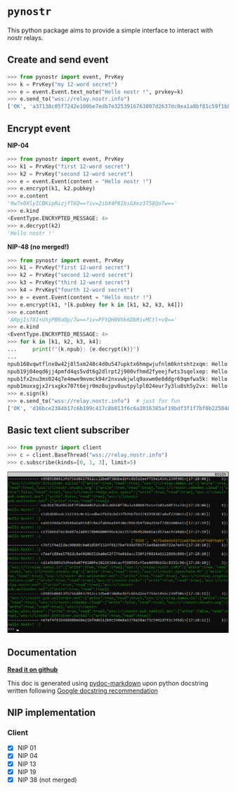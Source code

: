 
# `pynostr`

This python package aims to provide a simple interface to interact with nostr relays.

## Create and send event

```python
>>> from pynostr import event, PrvKey
>>> k = PrvKey("my 12-word secret")
>>> e = event.Event.text_note("Hello nostr !", prvkey=k)
>>> e.send_to("wss://relay.nostr.info")
['OK', 'a37138c05f7242e100be7edb7e3253916763007d2637dc0ea1a8bf81c59f1b84', True, '']
```

## Encrypt event

**NIP-04**

```python
>>> from pynostr import event, PrvKey
>>> k1 = PrvKey("first 12-word secret")
>>> k2 = PrvKey("second 12-word secret")
>>> e = event.Event(content = "Hello nostr !")
>>> e.encrypt(k1, k2.pubkey)
>>> e.content
'9w7x0XlyICBKipRizjfT6Q==?iv=2ibX4P8IbsGXez3T58QoTw=='
>>> e.kind
<EventType.ENCRYPTED_MESSAGE: 4>
>>> e.decrypt(k2)
'Hello nostr !'
```

**NIP-48 (no merged!)**

```python
>>> from pynostr import event, PrvKey
>>> k1 = PrvKey("first 12-word secret")
>>> k2 = PrvKey("second 12-word secret")
>>> k3 = PrvKey("third 12-word secret")
>>> k4 = PrvKey("fourth 12-word secret")
>>> e = event.Event(content = "Hello nostr !")
>>> e.encrypt(k1, *[k.pubkey for k in [k1, k2, k3, k4]])
>>> e.content
'ARpjIs78I+UhjPB9aOp/7w==?iv=PFtQH0Vhk6DbRivMCtl+vQ=='
>>> e.kind
<EventType.ENCRYPTED_MESSAGE: 4>
>>> for k in [k1, k2, k3, k4]:
...     print(f"{k.npub}: {e.decrypt(k)}")  
... 
npub168vqwtflnx8w42j8l5xm248c4d0u547upktx6hmgwjufnlm0kntshtzxqm: Hello nostr !
npub19j04eqd6jj4pmfd4qs5vdt6g2dlrpt2j900vfhmd2fyeejfwts3sqelxep: Hello nostr !
npub1fx2nu3ms024q7e4mwe9mvmck94r2nxvwkjwlq9axwm0e8ddgr69qmfwa5k: Hello nostr !
npub1muxxgjx2rsxgkx707t6ejr0mz8ujpv0uutpylpl024eur7y3lu8sh5y2vx: Hello nostr !
>>> e.sign(k)
>>> e.send_to("wss://relay.nostr.info")  # just for fun
['OK', 'd16bce2384b17c6b199c417c8b013f6c6a2016385af19bdf3f1f7bf0b2250483', True, '']
```

## Basic text client subscriber

```python
>>> from pynostr import client
>>> c = client.BaseThread("wss://relay.nostr.info")
>>> c.subscribe(kinds=[0, 1, 3], limit=5)
```

![Console client](docs/img/client.png)

## Documentation

**[Read it on github](/docs)**

This doc is generated using [pydoc-markdown](
https://github.com/NiklasRosenstein/pydoc-markdown
) upon python docstring written
following [Google docstring recommendation](
    https://gist.github.com/redlotus/3bc387c2591e3e908c9b63b97b11d24e
)

## NIP implementation

<!-- https://gist.github.com/joshbuchea/6f47e86d2510bce28f8e7f42ae84c716 -->

### Client

* [x] NIP 01
* [x] NIP 04
* [x] NIP 13
* [x] NIP 19
* [x] NIP 38 (not merged)
